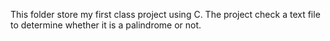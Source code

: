 This folder store my first class project using C. The project check a text file to determine whether it is a palindrome or not.
